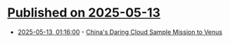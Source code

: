 # [Published on 2025-05-13](index.md)

* [2025-05-13, 01:16:00](https://soylentnews.org/article.pl?sid=25/05/11/1440209&from=rss) - [China's Daring Cloud Sample Mission to Venus](https://soylentnews.org/article.pl?sid=25/05/11/1440209&from=rss)
